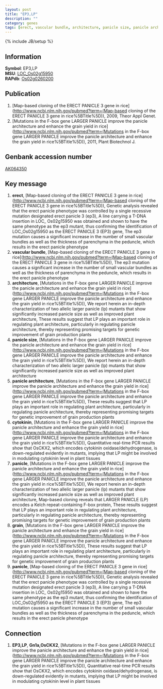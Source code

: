 ```yaml
---
layout: post
title: "EP3,LP"
description: ""
category: genes
tags: [erect, vascular bundle, architecture, panicle size, panicle architecture, cytokinin, panicle, grain, panicle]
---
```

{% include JB/setup %}

## Information
__Symbol__: EP3,LP  
__MSU__: [LOC_Os02g15950](http://rice.plantbiology.msu.edu/cgi-bin/ORF_infopage.cgi?orf=LOC_Os02g15950)  
__RAPdb__: [Os02g0260200](http://rapdb.dna.affrc.go.jp/viewer/gbrowse_details/irgsp1?name=Os02g0260200)  

## Publication
1. [Map-based cloning of the ERECT PANICLE 3 gene in rice](http://www.ncbi.nlm.nih.gov/pubmed?term=(Map-based cloning of the ERECT PANICLE 3 gene in rice%5BTitle%5D)), 2009, Theor Appl Genet.
2. [Mutations in the F-box gene LARGER PANICLE improve the panicle architecture and enhance the grain yield in rice](http://www.ncbi.nlm.nih.gov/pubmed?term=(Mutations in the F-box gene LARGER PANICLE improve the panicle architecture and enhance the grain yield in rice%5BTitle%5D)), 2011, Plant Biotechnol J.

## Genbank accession number
[AK064350](http://www.ncbi.nlm.nih.gov/nuccore/AK064350)

## Key message
1. __erect__, [Map-based cloning of the ERECT PANICLE 3 gene in rice](http://www.ncbi.nlm.nih.gov/pubmed?term=(Map-based cloning of the ERECT PANICLE 3 gene in rice%5BTitle%5D)),  Genetic analysis revealed that the erect panicle phenotype was controlled by a single recessive mutation designated erect panicle 3 (ep3), A line carrying a T-DNA insertion in LOC_ Os02g15950 was obtained and shown to have the same phenotype as the ep3 mutant, thus confirming the identification of LOC_Os02g15950 as the ERECT PANICLE 3 (EP3) gene, The ep3 mutation causes a significant increase in the number of small vascular bundles as well as the thickness of parenchyma in the peduncle, which results in the erect panicle phenotype
2. __vascular bundle__, [Map-based cloning of the ERECT PANICLE 3 gene in rice](http://www.ncbi.nlm.nih.gov/pubmed?term=(Map-based cloning of the ERECT PANICLE 3 gene in rice%5BTitle%5D)),  The ep3 mutation causes a significant increase in the number of small vascular bundles as well as the thickness of parenchyma in the peduncle, which results in the erect panicle phenotype
3. __architecture__, [Mutations in the F-box gene LARGER PANICLE improve the panicle architecture and enhance the grain yield in rice](http://www.ncbi.nlm.nih.gov/pubmed?term=(Mutations in the F-box gene LARGER PANICLE improve the panicle architecture and enhance the grain yield in rice%5BTitle%5D)),  We report herein an in-depth characterization of two allelic larger panicle (lp) mutants that show significantly increased panicle size as well as improved plant architecture, These results suggest that LP plays an important role in regulating plant architecture, particularly in regulating panicle architecture, thereby representing promising targets for genetic improvement of grain production plants
4. __panicle size__, [Mutations in the F-box gene LARGER PANICLE improve the panicle architecture and enhance the grain yield in rice](http://www.ncbi.nlm.nih.gov/pubmed?term=(Mutations in the F-box gene LARGER PANICLE improve the panicle architecture and enhance the grain yield in rice%5BTitle%5D)),  We report herein an in-depth characterization of two allelic larger panicle (lp) mutants that show significantly increased panicle size as well as improved plant architecture
5. __panicle architecture__, [Mutations in the F-box gene LARGER PANICLE improve the panicle architecture and enhance the grain yield in rice](http://www.ncbi.nlm.nih.gov/pubmed?term=(Mutations in the F-box gene LARGER PANICLE improve the panicle architecture and enhance the grain yield in rice%5BTitle%5D)),  These results suggest that LP plays an important role in regulating plant architecture, particularly in regulating panicle architecture, thereby representing promising targets for genetic improvement of grain production plants
6. __cytokinin__, [Mutations in the F-box gene LARGER PANICLE improve the panicle architecture and enhance the grain yield in rice](http://www.ncbi.nlm.nih.gov/pubmed?term=(Mutations in the F-box gene LARGER PANICLE improve the panicle architecture and enhance the grain yield in rice%5BTitle%5D)),  Quantitative real-time PCR results show that OsCKX2, which encodes cytokinin oxidase/dehydrogenase, is down-regulated evidently in mutants, implying that LP might be involved in modulating cytokinin level in plant tissues
7. __panicle__, [Mutations in the F-box gene LARGER PANICLE improve the panicle architecture and enhance the grain yield in rice](http://www.ncbi.nlm.nih.gov/pubmed?term=(Mutations in the F-box gene LARGER PANICLE improve the panicle architecture and enhance the grain yield in rice%5BTitle%5D)),  We report herein an in-depth characterization of two allelic larger panicle (lp) mutants that show significantly increased panicle size as well as improved plant architecture, Map-based cloning reveals that LARGER PANICLE (LP) encodes a Kelch repeat-containing F-box protein, These results suggest that LP plays an important role in regulating plant architecture, particularly in regulating panicle architecture, thereby representing promising targets for genetic improvement of grain production plants
8. __grain__, [Mutations in the F-box gene LARGER PANICLE improve the panicle architecture and enhance the grain yield in rice](http://www.ncbi.nlm.nih.gov/pubmed?term=(Mutations in the F-box gene LARGER PANICLE improve the panicle architecture and enhance the grain yield in rice%5BTitle%5D)),  These results suggest that LP plays an important role in regulating plant architecture, particularly in regulating panicle architecture, thereby representing promising targets for genetic improvement of grain production plants
9. __panicle__, [Map-based cloning of the ERECT PANICLE 3 gene in rice](http://www.ncbi.nlm.nih.gov/pubmed?term=(Map-based cloning of the ERECT PANICLE 3 gene in rice%5BTitle%5D)),  Genetic analysis revealed that the erect panicle phenotype was controlled by a single recessive mutation designated erect panicle 3 (ep3), A line carrying a T-DNA insertion in LOC_ Os02g15950 was obtained and shown to have the same phenotype as the ep3 mutant, thus confirming the identification of LOC_Os02g15950 as the ERECT PANICLE 3 (EP3) gene, The ep3 mutation causes a significant increase in the number of small vascular bundles as well as the thickness of parenchyma in the peduncle, which results in the erect panicle phenotype

## Connection
1. __EP3,LP__, __Gn1a,OsCKX2__, [Mutations in the F-box gene LARGER PANICLE improve the panicle architecture and enhance the grain yield in rice](http://www.ncbi.nlm.nih.gov/pubmed?term=(Mutations in the F-box gene LARGER PANICLE improve the panicle architecture and enhance the grain yield in rice%5BTitle%5D)),  Quantitative real-time PCR results show that OsCKX2, which encodes cytokinin oxidase/dehydrogenase, is down-regulated evidently in mutants, implying that LP might be involved in modulating cytokinin level in plant tissues


